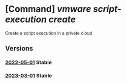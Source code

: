 # [Command] _vmware script-execution create_

Create a script execution in a private cloud

## Versions

### [2022-05-01](/Resources/mgmt-plane/L3N1YnNjcmlwdGlvbnMve30vcmVzb3VyY2Vncm91cHMve30vcHJvdmlkZXJzL21pY3Jvc29mdC5hdnMvcHJpdmF0ZWNsb3Vkcy97fS9zY3JpcHRleGVjdXRpb25zL3t9/2022-05-01.xml) **Stable**

<!-- mgmt-plane /subscriptions/{}/resourcegroups/{}/providers/microsoft.avs/privateclouds/{}/scriptexecutions/{} 2022-05-01 -->

### [2023-03-01](/Resources/mgmt-plane/L3N1YnNjcmlwdGlvbnMve30vcmVzb3VyY2Vncm91cHMve30vcHJvdmlkZXJzL21pY3Jvc29mdC5hdnMvcHJpdmF0ZWNsb3Vkcy97fS9zY3JpcHRleGVjdXRpb25zL3t9/2023-03-01.xml) **Stable**

<!-- mgmt-plane /subscriptions/{}/resourcegroups/{}/providers/microsoft.avs/privateclouds/{}/scriptexecutions/{} 2023-03-01 -->
